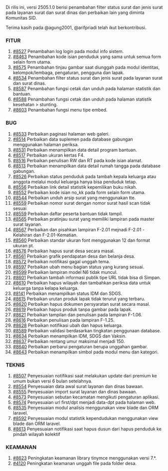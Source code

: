 Di rilis ini, versi 2505.1.0 berisi penambahan filter status surat dan jenis surat pada layanan surat dan surat dinas dan perbaikan lain yang diminta Komunitas SID.

Terima kasih pada @agung2001, @arifpriadi telah ikut berkontribusi.

### FITUR
1. [#8527](https://github.com/OpenSID/OpenSID/issues/8527) Penambahan log login pada modul info sistem.
2. [#8463](https://github.com/OpenSID/OpenSID/issues/8463) Penambahan kode isian penduduk yang sama untuk semua form selain form utama.
3. [#8575](https://github.com/OpenSID/OpenSID/issues/8575) Penambahan tinjau gambar saat diunggah pada modul identitas, kelompok/lembaga, pengaturan, pengguna dan lapak.
4. [#8534](https://github.com/OpenSID/OpenSID/issues/8534) Penambahan filter status surat dan jenis surat pada layanan surat dan surat dinas.
5. [#8587](https://github.com/OpenSID/OpenSID/issues/8587) Penambahan fungsi cetak dan unduh pada halaman statistik dan bantuan.
6. [#8588](https://github.com/OpenSID/OpenSID/issues/8588) Penambahan fungsi cetak dan unduh pada halaman statistik kesehatan > stunting.
7. [#8603](https://github.com/OpenSID/OpenSID/issues/8603) Penambahan fungsi menu tipe embed.

### BUG

1. [#8533](https://github.com/OpenSID/OpenSID/issues/8533) Perbaikan paginasi halaman web galeri.
2. [#8514](https://github.com/OpenSID/OpenSID/issues/8514) Perbaikan data suplemen pada database gabungan menggunakan halaman periksa.
3. [#8531](https://github.com/OpenSID/OpenSID/issues/8531) Perbaikan menampilkan data detail program bantuan.
4. [#8517](https://github.com/OpenSID/OpenSID/issues/8517) Perbaikan ukuran kertas F4.
5. [#8516](https://github.com/OpenSID/OpenSID/issues/8516) Perbaikan penulisan RW dan RT pada kode isian alamat.
6. [#8513](https://github.com/OpenSID/OpenSID/issues/8513) Perbaikan menampilkan data detail rumah tangga pada database gabungan.
7. [#8526](https://github.com/OpenSID/OpenSID/issues/8526) Perbaikan status penduduk pada tambah kepala keluarga atau anggota melalui modul keluarga hanya bisa penduduk tetap.
8. [#8556](https://github.com/OpenSID/OpenSID/issues/8556) Perbaikan link detail statistik kepemilikan buku nikah.
9. [#8552](https://github.com/OpenSID/OpenSID/issues/8552) Perbaikan kode isian no_kk pada form selain form utama.
10. [#8544](https://github.com/OpenSID/OpenSID/issues/8544) Perbaikan unduh arsip surat yang menggunakan tte.
11. [#8559](https://github.com/OpenSID/OpenSID/issues/8559) Perbaikan nomor surat dengan nomor surat hasil scan tidak sesuai
12. [#8559](https://github.com/OpenSID/OpenSID/issues/8569) Perbaikan daftar peserta bantuan tidak tampil.
13. [#8565](https://github.com/OpenSID/OpenSID/issues/8565) Perbaikan pratinjau surat yang memiliki lampiran pada master surat layanan.
14. [#8567](https://github.com/OpenSID/OpenSID/issues/8567) Perbaikan dan pisahkan lampiran F-2.01 mejnadi F-2.01 -Kelahiran dan F-2.01-Kematian.
15. [#8560](https://github.com/OpenSID/OpenSID/issues/8560) Perbaikan standar ukuran font menggunakan 12 dan format ukuran pt.
16. [#8576](https://github.com/OpenSID/OpenSID/issues/8576) Perbaikan hapus surat desa secara masal.
17. [#8561](https://github.com/OpenSID/OpenSID/issues/8561) Perbaikan grafik pendapatan desa dan belanja desa.
18. [#8572](https://github.com/OpenSID/OpenSID/issues/8572) Perbaikan notifikasi gagal unggah tema.
19. [#8597](https://github.com/OpenSID/OpenSID/issues/8597) Perbaikan ubah menu bagian status yang kurang sesuai.
20. [#8599](https://github.com/OpenSID/OpenSID/issues/8599) Perbaikan lampiran model N6 tidak muncul.
21. [#8601](https://github.com/OpenSID/OpenSID/issues/8601) Perbaikan tambah informasi publik tipe URL tidak bisa di Simpan.
22. [#8610](https://github.com/OpenSID/OpenSID/issues/8610) Perbaikan hapus wilayah dan tambahkan periksa data untuk keluarga tanpa kelapa keluarga.
23. [#8141](https://github.com/OpenSID/OpenSID/issues/8141) Perbaikan menampilkan status IDM dan SDGS.
24. [#8615](https://github.com/OpenSID/OpenSID/issues/8615) Perbaikan urutan produk lapak tidak terurut yang terbaru.
25. [#8620](https://github.com/OpenSID/OpenSID/issues/8620) Perbaikan hapus dokumen persyaratan surat secara masal.
26. [#8619](https://github.com/OpenSID/OpenSID/issues/8619) Perbaikan hapus produk tanpa gambar pada lapak.
27. [#8621](https://github.com/OpenSID/OpenSID/issues/8621) Perbaikan tampilan dan penulisan pada lampiran F-1.06.
28. [#8616](https://github.com/OpenSID/OpenSID/issues/8616) Perbaikan penulisan pada lampiran F-1.25.
29. [#8628](https://github.com/OpenSID/OpenSID/issues/8628) Perbaikan notifikasi ubah dan hapus keluarga.
30. [#8589](https://github.com/OpenSID/OpenSID/issues/8589) Perbaikan validasi berdasarkan tingkatan penggunaan database.
31. [#8634](https://github.com/OpenSID/OpenSID/issues/8634) Perbaikan menampilkan IDM, SDGS dan Vaksin.
32. [#8637](https://github.com/OpenSID/OpenSID/issues/8637) Perbaikan rentang umur maksimal menjadi 150.
33. [#8640](https://github.com/OpenSID/OpenSID/issues/8640) Perbaikan perbarui pengaturan berupa unggahan gambar.
34. [#8643](https://github.com/OpenSID/OpenSID/issues/8643) Perbaikan menampilkan simbol pada modul menu dan kategori.


### TEKNIS

1. [#8507](https://github.com/OpenSID/OpenSID/issues/8507) Penyesuaian notifikasi saat melakukan update dari premium ke umum bukan versi 6 bulan setelahnya.
2. [#8554](https://github.com/OpenSID/OpenSID/issues/8554) Penyesuaian data awal surat layanan dan dinas bawaan.
3. [#8555](https://github.com/OpenSID/OpenSID/issues/8555) Penyesuaian import surat layanan dan dinas bawaan.
4. [#8573](https://github.com/OpenSID/OpenSID/issues/8573) Penyesuaian sebutan kecamatan mengikuti pengaturan aplikasi.
5. [#8574](https://github.com/OpenSID/OpenSID/issues/8574) Penyesuaian url first/dpt menjadi data-dpt pada halaman web.
6. [#8535](https://github.com/OpenSID/OpenSID/issues/8535) Penyesuaian modul analisis menggunakan view blade dan ORM laravel.
7. [#8592](https://github.com/OpenSID/OpenSID/issues/8592) Penyesuaian modul statistik kependudukan menggunakan view blade dan ORM laravel.
8. [#8613](https://github.com/OpenSID/OpenSID/issues/8613) Penyesuaian notifikasi saat hapus dusun dari hapus penduduk ke pindah wilayah kolektif


### KEAMANAN

1. [#8623](https://github.com/OpenSID/OpenSID/issues/8623) Peningkatan keamanan library tinymce menggunakan versi 7.*.
2. [#4120](https://github.com/OpenSID/premium/issues/4120) Peningkatan keamanan unggah file pada folder desa.
